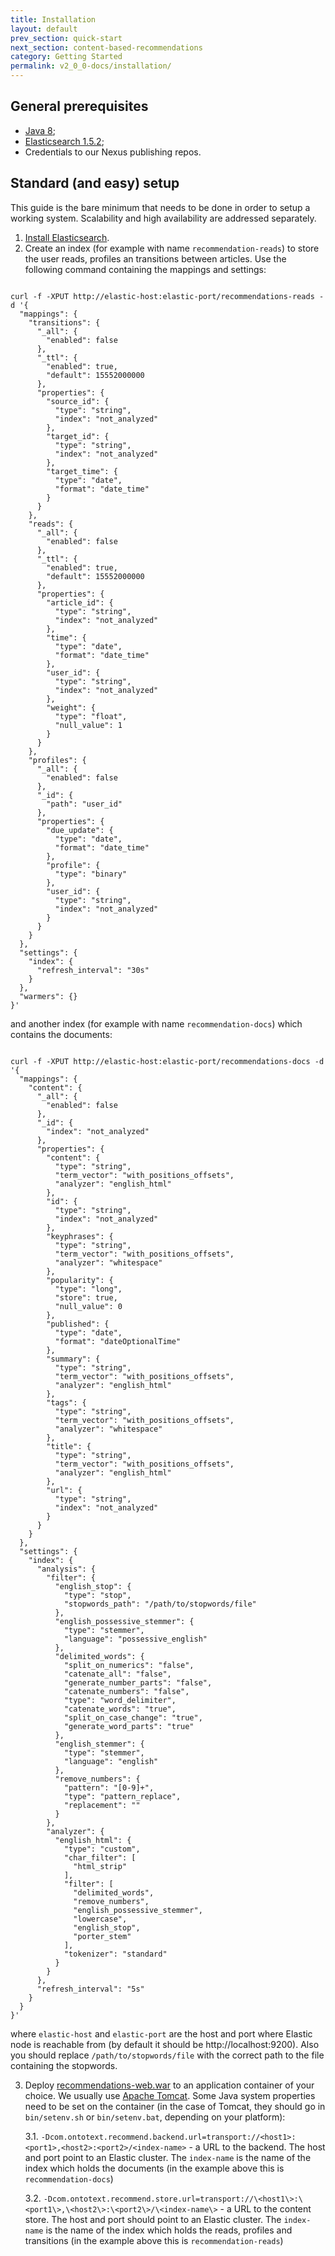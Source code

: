```yaml
---
title: Installation
layout: default
prev_section: quick-start
next_section: content-based-recommendations
category: Getting Started
permalink: v2_0_0-docs/installation/
---
```


## General prerequisites

* [Java 8](http://www.oracle.com/technetwork/java/javase/downloads/index.html);
* [Elasticsearch 1.5.2](https://www.elastic.co/downloads/elasticsearch);
* Credentials to our Nexus publishing repos.

## Standard (and easy) setup

This guide is the bare minimum that needs to be done in order to setup a working system. Scalability and high availability are addressed separately.

1. [Install Elasticsearch](https://www.elastic.co/guide/en/elasticsearch/reference/1.5/_installation.html).
2. Create an index (for example with name `recommendation-reads`) to store the user reads, profiles an transitions between articles. Use the following command containing the mappings and settings:

<pre><code>
curl -f -XPUT http://elastic-host:elastic-port/recommendations-reads -d '{
  "mappings": {
    "transitions": {
      "_all": {
        "enabled": false
      },
      "_ttl": {
        "enabled": true,
        "default": 15552000000
      },
      "properties": {
        "source_id": {
          "type": "string",
          "index": "not_analyzed"
        },
        "target_id": {
          "type": "string",
          "index": "not_analyzed"
        },
        "target_time": {
          "type": "date",
          "format": "date_time"
        }
      }
    },
    "reads": {
      "_all": {
        "enabled": false
      },
      "_ttl": {
        "enabled": true,
        "default": 15552000000
      },
      "properties": {
        "article_id": {
          "type": "string",
          "index": "not_analyzed"
        },
        "time": {
          "type": "date",
          "format": "date_time"
        },
        "user_id": {
          "type": "string",
          "index": "not_analyzed"
        },
        "weight": {
          "type": "float",
          "null_value": 1
        }
      }
    },
    "profiles": {
      "_all": {
        "enabled": false
      },
      "_id": {
        "path": "user_id"
      },
      "properties": {
        "due_update": {
          "type": "date",
          "format": "date_time"
        },
        "profile": {
          "type": "binary"
        },
        "user_id": {
          "type": "string",
          "index": "not_analyzed"
        }
      }
    }
  },
  "settings": {
    "index": {
      "refresh_interval": "30s"
    }
  },
  "warmers": {}
}'
</code></pre>

and another index (for example with name `recommendation-docs`) which contains the documents:

<pre><code>
curl -f -XPUT http://elastic-host:elastic-port/recommendations-docs -d '{
  "mappings": {
    "content": {
      "_all": {
        "enabled": false
      },
      "_id": {
        "index": "not_analyzed"
      },
      "properties": {
        "content": {
          "type": "string",
          "term_vector": "with_positions_offsets",
          "analyzer": "english_html"
        },
        "id": {
          "type": "string",
          "index": "not_analyzed"
        },
        "keyphrases": {
          "type": "string",
          "term_vector": "with_positions_offsets",
          "analyzer": "whitespace"
        },
        "popularity": {
          "type": "long",
          "store": true,
          "null_value": 0
        },
        "published": {
          "type": "date",
          "format": "dateOptionalTime"
        },
        "summary": {
          "type": "string",
          "term_vector": "with_positions_offsets",
          "analyzer": "english_html"
        },
        "tags": {
          "type": "string",
          "term_vector": "with_positions_offsets",
          "analyzer": "whitespace"
        },
        "title": {
          "type": "string",
          "term_vector": "with_positions_offsets",
          "analyzer": "english_html"
        },
        "url": {
          "type": "string",
          "index": "not_analyzed"
        }
      }
    }
  },
  "settings": {
    "index": {
      "analysis": {
        "filter": {
          "english_stop": {
            "type": "stop",
            "stopwords_path": "/path/to/stopwords/file"
          },
          "english_possessive_stemmer": {
            "type": "stemmer",
            "language": "possessive_english"
          },
          "delimited_words": {
            "split_on_numerics": "false",
            "catenate_all": "false",
            "generate_number_parts": "false",
            "catenate_numbers": "false",
            "type": "word_delimiter",
            "catenate_words": "true",
            "split_on_case_change": "true",
            "generate_word_parts": "true"
          },
          "english_stemmer": {
            "type": "stemmer",
            "language": "english"
          },
          "remove_numbers": {
            "pattern": "[0-9]+",
            "type": "pattern_replace",
            "replacement": ""
          }
        },
        "analyzer": {
          "english_html": {
            "type": "custom",
            "char_filter": [
              "html_strip"
            ],
            "filter": [
              "delimited_words",
              "remove_numbers",
              "english_possessive_stemmer",
              "lowercase",
              "english_stop",
              "porter_stem"
            ],
            "tokenizer": "standard"
          }
        }
      },
      "refresh_interval": "5s"
    }
  }
}'
</code></pre>

where `elastic-host` and `elastic-port` are the host and port where Elastic node is reachable from (by default it should be http://localhost:9200). Also you should replace `/path/to/stopwords/file` with the correct path to the file containing the stopwords.

3. Deploy [recommendations-web.war](http://maven.ontotext.com/content/repositories/publishing-releases/com/ontotext/recommend/recommendations-web/2.0.0/recommendations-web-2.0.0.war) to an application container of your choice. We usually use [Apache Tomcat](http://tomcat.apache.org/tomcat-7.0-doc/appdev/installation.html). Some Java system properties need to be set on the container (in the case of Tomcat, they should go in `bin/setenv.sh` or `bin/setenv.bat`, depending on your platform):

	3.1. `-Dcom.ontotext.recommend.backend.url=transport://<host1>:<port1>,<host2>:<port2>/<index-name>` - a URL to the backend. The host and port point to an Elastic cluster. The `index-name` is the name of the index which holds the documents (in the example above this is `recommendation-docs`)

	3.2. `-Dcom.ontotext.recommend.store.url=transport://\<host1\>:\<port1\>,\<host2\>:\<port2\>/\<index-name\>` - a URL to the content store. The host and port should point to an Elastic cluster. The `index-name` is the name of the index which holds the reads, profiles and transitions (in the example above this is `recommendation-reads`)

